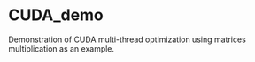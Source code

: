 # CUDA_demo
Demonstration of CUDA multi-thread optimization using matrices multiplication as an example.
